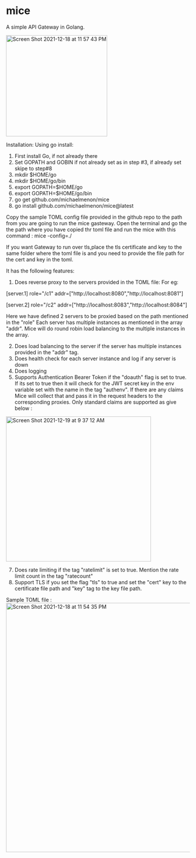 # mice
A simple API Gateway in Golang.



<img width="277" alt="Screen Shot 2021-12-18 at 11 57 43 PM" src="https://user-images.githubusercontent.com/5271064/146664415-d3de7881-848e-4bcc-84aa-e5810319062f.png">




Installation:
Using go install:
  1) First install Go, if not already there
  2) Set GOPATH and GOBIN if not already set as in step #3, if already set skipe to step#8
  3) mkdir $HOME/go
  4) mkdir $HOME/go/bin
  5) export GOPATH=$HOME/go
  7) export GOPATH=$HOME/go/bin
  8) go get github.com/michaelmenon/mice
  9) go install github.com/michaelmenon/mice@latest

Copy the sample TOML config file provided in the github repo to the path from you are going to run the mice gasteway. Open the terminal and go the the path where you have copied thr toml file and run the mice with this command : mice -config=./

If you want Gateway to run over tls,place the tls certificate and key to the same folder where the toml file is and you need to provide the file path for the cert and key in the toml.

It has the following features:

1) Does reverse proxy to the servers provided in the TOML file:
  For eg: 
  
  [server.1]
  role="/c1"
  addr=["http://localhost:8080","http://localhost:8081"]
  
  [server.2]
  role="/c2"
  addr=["http://localhost:8083","http://localhost:8084"]
  
  Here we have defined 2 servers to be proxied based on the path mentioned in the "role"
  Each server has multiple  instances as mentioned in the array "addr". Mice will do round robin load balancing to the multiple instances in the array.
  
2) Does load balancing to the server if the server has multiple instances provided in the "addr" tag.
3) Does health check for each server instance and log if any server is down
4) Does logging 
5) Supports Authentication Bearer Token if the "doauth" flag is set to true. If its set to true then it will check for the JWT secret key in the env variable set with the name in the tag "authenv". 
If there are any claims Mice will collect that and pass it in the request headers to the corresponding proxies.
Only standard claims are supported as give below :
<img width="397" alt="Screen Shot 2021-12-19 at 9 37 12 AM" src="https://user-images.githubusercontent.com/5271064/146678829-4df4e3cd-ed98-497d-b3f9-676d00ce5c38.png">

7) Does rate limiting if the tag "ratelimit" is set to true. Mention the rate limit count in the tag "ratecount"
8) Support TLS if you set the flag "tls" to true and set the "cert" key to the certificate file path and "key" tag to the key file path.


Sample TOML file : 
<img width="682" alt="Screen Shot 2021-12-18 at 11 54 35 PM" src="https://user-images.githubusercontent.com/5271064/146664378-2c70fd31-f552-4da0-a4e2-55b46caa588b.png">



